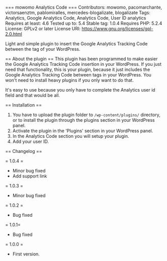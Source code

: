 === mowomo Analytics Code  ===
Contributors: mowomo, pacomarchante, victorsaenztm, pablomiralles, mercedes-blogalizate, blogalizate
Tags: Analytics, Google Analytics Code, Analytics Code, User ID analytics
Requires at least: 4.6
Tested up to: 5.4
Stable tag: 1.0.4
Requires PHP: 5.2.4
License: GPLv2 or later
License URI: https://www.gnu.org/licenses/gpl-2.0.html


Light and simple plugin to insert the Google Analytics Tracking Code between the <head> tag of your WordPress.

== About the plugin ==
This plugin has been programmed to make easier the Google Analytics Tracking Code insertion in your WordPress. If you just need that functionality, this is your plugin, because it just includes the Google Analytics Tracking Code between <head> tags in your WordPress. You won't need to install heavy plugins if you only want to do that.

It's easy to use because you only have to complete the Analytics user id field and that would be all.

== Installation ==

1. You have to upload the plugin folder to `/wp-content/plugins/` directory, or to install the plugin through the plugins section in your WordPress panel.
2. Activate the plugin in the 'Plugins' section in your WordPress panel.
3. In the Analytics Code section you will setup your plugin.
4. Add your user ID.


== Changelog ==

= 1.0.4 = 

* Minor bug fixed
* Add support link

= 1.0.3 =
* Minor bug fixed

= 1.0.2 =
* Bug fixed

= 1.0.1=
* Bug fixed

= 1.0.0 =
* First version.
